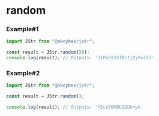 # random

### Example#1

```javascript
import JStr from "@akcybex/jstr";

const result = JStr.random(20);
console.log(result); // Outputs: 'JlPo591STBctjOjPw15d'
```

### Example#2

```javascript
import JStr from "@akcybex/jstr";

const result = JStr.random();

console.log(result); // Outputs: 'fEcu70M9LQ2Uknyk'
```
